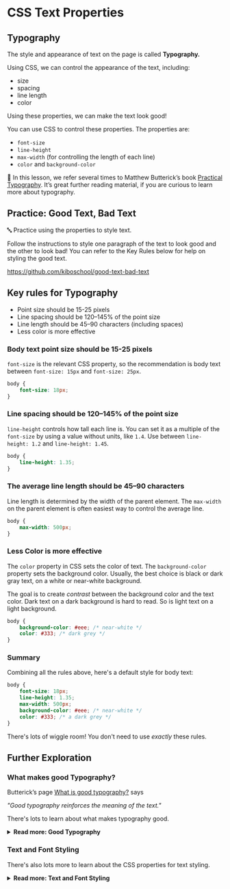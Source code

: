 # CSS Text Properties

## Typography

The style and appearance of text on the page is called **Typography.**

Using CSS, we can control the appearance of the text, including:

- size
- spacing
- line length
- color

Using these properties, we can make the text look good!

You can use CSS to control these properties. The properties are:

- `font-size`
- `line-height`
- `max-width` (for controlling the length of each line)
- `color` and `background-color`

<aside>

📘 In this lesson, we refer several times to Matthew Butterick’s book [Practical Typography](http://practicaltypography.com). It’s great further reading material, if you are curious to learn more about typography.

</aside>

## Practice: Good Text, Bad Text

<aside>

🔤 Practice using the properties to style text.

Follow the instructions to style one paragraph of the text to look good and
the other to look bad! You can refer to the Key Rules below for help on styling
the good text.

https://github.com/kiboschool/good-text-bad-text

</aside>


## Key rules for Typography

- Point size should be 15-25 pixels
- Line spacing should be 120–145% of the point size
- Line length should be 45–90 characters (including spaces)
- Less color is more effective


### Body text point size should be 15-25 pixels

`font-size` is the relevant CSS property, so the recommendation is body text between `font-size: 15px` and `font-size: 25px`.

```css
body {
    font-size: 18px;
}
```

### Line spacing should be 120–145% of the point size

`line-height` controls how tall each line is. You can set it as a multiple of the `font-size` by using a value without units, like `1.4`. Use between `line-height: 1.2` and `line-height: 1.45`.

```css
body {
    line-height: 1.35;
}
```

### The average line length should be 45–90 characters

Line length is determined by the width of the parent element. The `max-width` on the parent element is often easiest way to control the average line.

```css
body {
    max-width: 500px;
}
```

### Less Color is more effective

The `color` property in CSS sets the color of text. The `background-color`
property sets the background color. Usually, the best choice is black or dark
gray text, on a white or near-white background.

The goal is to create *contrast* between the background color and the text
color. Dark text on a dark background is hard to read. So is light text on a
light background.

```css
body {
    background-color: #eee; /* near-white */
    color: #333; /* dark grey */
}
```

### Summary

Combining all the rules above, here's a default style for body text:

```css
body {
    font-size: 18px;
    line-height: 1.35;
    max-width: 500px;
    background-color: #eee; /* near-white */
    color: #333; /* a dark grey */
}
```

There's lots of wiggle room! You don't need to use _exactly_ these rules.

## Further Exploration

### What makes good Typography?

Butterick’s page [What is good typography?](https://practicaltypography.com/what-is-good-typography.html) says

_"Good typography reinforces the meaning of the text."_

There's lots to learn about what makes typography good.

<details><summary><strong>Read more: Good Typography</strong></summary>

Different purposes call for different text styles.

Still, there are some fundamentals that apply across most sites.

👉🏿 Read [Typography in Ten Minutes](https://practicaltypography.com/typography-in-ten-minutes.html). Make a note of the terms you don’t understand. There’s a lot to learn about making text look good, but this is a good starting point.

For each of the terms you don’t understand, try doing a quick google search to learn more about that term. You might not totally understand everything at first, but it’s a good habit to try to do a search when you encounter a term you don’t know.

* The [summary of key rules](https://practicaltypography.com/summary-of-key-rules.html) from Practical Typography has more rules for improving text.
* For more on color, see [Butterick’s Practical Typography, Color](https://practicaltypography.com/color.html)

</details>

### Text and Font Styling

There's also lots more to learn about the CSS properties for text styling. 

<details><summary><strong>Read more: Text and Font Styling</strong></summary>

The [Text and Font Styling](https://developer.mozilla.org/en-US/docs/Learn/CSS/Styling_text/Fundamentals) page on MDN has more detail about these properties and other properties you can use to style text. Read about:

- Text `color`
- Values and Units
- Styling with `font-weight`, `text-transform`, `text-decoration`, and `text-shadow`
- Alignment and spacing with `text-align`, `letter-spacing`, and `word-spacing`

It also links to many other pages about styling text. **There’s a ton to explore**.
</details>
